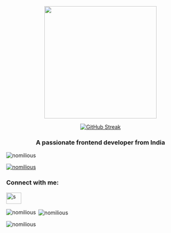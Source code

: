 <div id="header" align="center">
  <img src="https://media.giphy.com/media/M9gbBd9nbDrOTu1Mqx/giphy.gif" width="300"/>
</div>
<div align="center">

  
  [![GitHub Streak](http://github-readme-streak-stats.herokuapp.com?user=nomilious&theme=dark&background=000000)](https://git.io/streak-stats)
</div>
<h3 align="center">A passionate frontend developer from India</h3>

<p align="left"> <img src="https://komarev.com/ghpvc/?username=nomilious&label=Profile%20views&color=0e75b6&style=flat" alt="nomilious" /> </p>

<p align="left"> <a href="https://github.com/ryo-ma/github-profile-trophy"><img src="https://github-profile-trophy.vercel.app/?username=nomilious" alt="nomilious" /></a> </p>

<h3 align="left">Connect with me:</h3>
<p align="left">
<a href="https://discord.gg/s" target="blank"><img align="center" src="https://raw.githubusercontent.com/rahuldkjain/github-profile-readme-generator/master/src/images/icons/Social/discord.svg" alt="s" height="30" width="40" /></a>
</p>

<p><img align="left" src="https://github-readme-stats.vercel.app/api/top-langs?username=nomilious&show_icons=true&locale=en&layout=compact" alt="nomilious" /></p>

<p>&nbsp;<img align="center" src="https://github-readme-stats.vercel.app/api?username=nomilious&show_icons=true&locale=en" alt="nomilious" /></p>

<p><img align="center" src="https://github-readme-streak-stats.herokuapp.com/?user=nomilious&" alt="nomilious" /></p>
